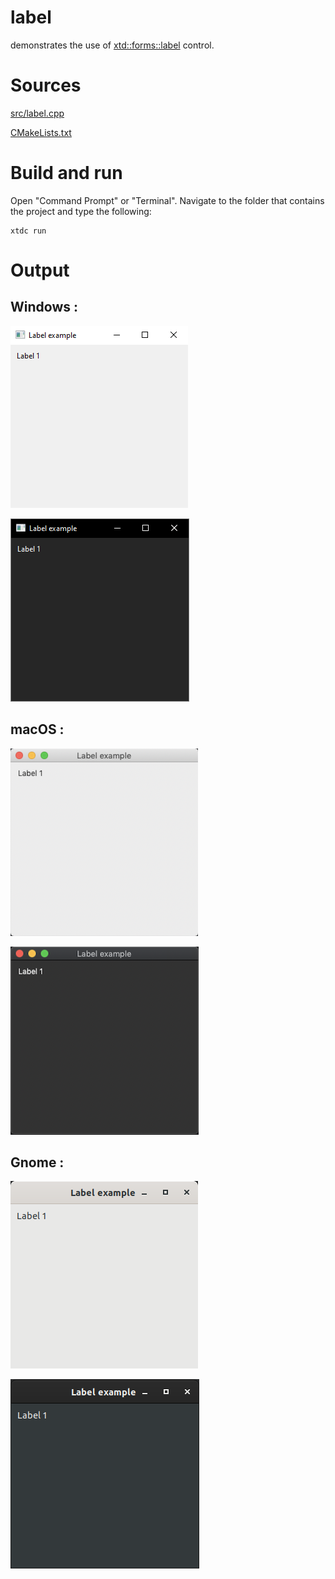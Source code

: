 # label

demonstrates the use of [xtd::forms::label](../../../src/xtd_forms/include/xtd/forms/label.hpp) control.

# Sources

[src/label.cpp](src/label.cpp)

[CMakeLists.txt](CMakeLists.txt)

# Build and run

Open "Command Prompt" or "Terminal". Navigate to the folder that contains the project and type the following:

```shell
xtdc run
```

# Output

## Windows :

![Screenshot](../../../docs/pictures/examples/label_w.png)

![Screenshot](../../../docs/pictures/examples/label_wd.png)

## macOS :

![Screenshot](../../../docs/pictures/examples/label_m.png)

![Screenshot](../../../docs/pictures/examples/label_md.png)

## Gnome :

![Screenshot](../../../docs/pictures/examples/label_g.png)

![Screenshot](../../../docs/pictures/examples/label_gd.png)
